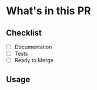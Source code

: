 # What's in this PR

<!-- Describe what you did. If this is a work in progress PR, prefix the title with "[WIP]" -->

## Checklist

- [ ] Documentation
- [ ] Tests
- [ ] Ready to Merge

## Usage

<!-- How can we use this? How can we test it? If possible, give at least one code/screenshot example of what it does. -->

